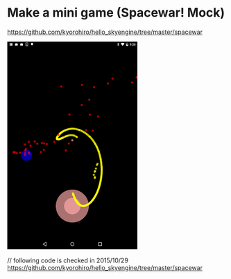 # Make a mini game (Spacewar! Mock)

https://github.com/kyorohiro/hello_skyengine/tree/master/spacewar

![](screen.png)

// following code is checked in 2015/10/29
https://github.com/kyorohiro/hello_skyengine/tree/master/spacewar
